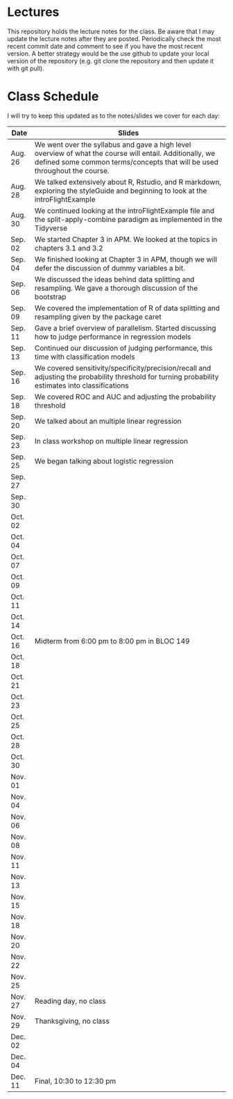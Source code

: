 # Lectures
This repository holds the lecture notes for the class.  Be aware that I may 
update the lecture notes after they are posted.  Periodically check the most recent commit date and comment to see if you have the most recent version. A better strategy would be the use github to update your local version of the
repository (e.g. git clone the repository and then update it with git pull).

# Class Schedule
I will try to keep this updated as to the notes/slides we cover
for each day:

Date    | Slides
--------|--------
Aug. 26 | We went over the syllabus and gave a high level overview of what the course will entail.  Additionally, we defined some common terms/concepts that will be used throughout the course.
Aug. 28 | We talked extensively about R, Rstudio, and R markdown, exploring the styleGuide and beginning to look at the introFlightExample
Aug. 30 | We continued looking at the introFlightExample file and the split-apply-combine paradigm as implemented in the Tidyverse
Sep. 02 | We started Chapter 3 in APM.  We looked at the topics in chapters 3.1 and 3.2
Sep. 04 | We finished looking at Chapter 3 in APM, though we will defer the discussion of dummy variables a bit.
Sep. 06 | We discussed the ideas behind data splitting and resampling.  We gave a thorough discussion of the bootstrap
Sep. 09 | We covered the implementation of R of data splitting and resampling given by the package caret
Sep. 11 | Gave a brief overview of parallelism.  Started discussing how to judge performance in regression models
Sep. 13 | Continued our discussion of judging performance, this time with classification models
Sep. 16 | We covered sensitivity/specificity/precision/recall and adjusting the probability threshold for turning probability estimates into classifications
Sep. 18 | We covered ROC and AUC and adjusting the probability threshold
Sep. 20 | We talked about an multiple linear regression
Sep. 23 | In class workshop on multiple linear regression
Sep. 25 | We began talking about logistic regression
Sep. 27 |
Sep. 30 |
Oct. 02 |
Oct. 04 |
Oct. 07 |
Oct. 09 |
Oct. 11 |
Oct. 14 |
Oct. 16 | Midterm from 6:00 pm to 8:00 pm in BLOC 149
Oct. 18 |
Oct. 21 |
Oct. 23 |
Oct. 25 |
Oct. 28 |
Oct. 30 |
Nov. 01 |
Nov. 04 |
Nov. 06 |
Nov. 08 |
Nov. 11 |
Nov. 13 |
Nov. 15 |
Nov. 18 |
Nov. 20 |
Nov. 22 |
Nov. 25 |
Nov. 27 | Reading day, no class
Nov. 29 | Thanksgiving, no class
Dec. 02 | 
Dec. 04 | 
Dec. 11 | Final, 10:30 to 12:30 pm
